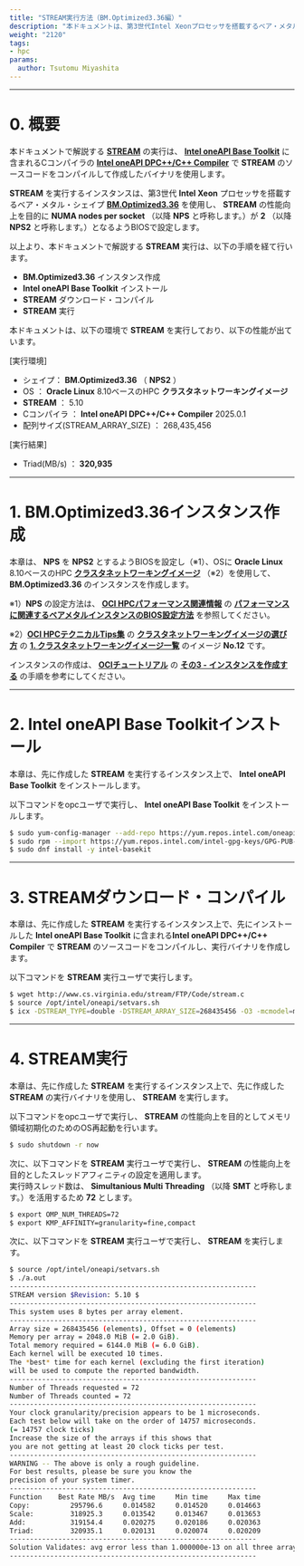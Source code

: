```yaml
---
title: "STREAM実行方法（BM.Optimized3.36編）"
description: "本ドキュメントは、第3世代Intel Xeonプロセッサを搭載するベア・メタル・シェイプBM.Optimized3.36で、メモリ帯域を計測する標準ベンチマークのSTREAMを実行する方法を解説します。"
weight: "2120"
tags:
- hpc
params:
  author: Tsutomu Miyashita
---
```


***
# 0. 概要

本ドキュメントで解説する **[STREAM](https://www.cs.virginia.edu/stream/)** の実行は、 **[Intel oneAPI Base Toolkit](https://www.intel.com/content/www/us/en/developer/tools/oneapi/base-toolkit.html)** に含まれるCコンパイラの **[Intel oneAPI DPC++/C++ Compiler](https://www.intel.com/content/www/us/en/developer/tools/oneapi/dpc-compiler.html#gs.jwxqxq)** で **STREAM** のソースコードをコンパイルして作成したバイナリを使用します。

**STREAM** を実行するインスタンスは、第3世代 **Intel Xeon** プロセッサを搭載するベア・メタル・シェイプ **[BM.Optimized3.36](https://docs.oracle.com/ja-jp/iaas/Content/Compute/References/computeshapes.htm#bm-hpc-optimized)** を使用し、 **STREAM** の性能向上を目的に **NUMA nodes per socket** （以降 **NPS** と呼称します。）が **2** （以降 **NPS2** と呼称します。）となるようBIOSで設定します。


以上より、本ドキュメントで解説する **STREAM** 実行は、以下の手順を経て行います。

- **BM.Optimized3.36** インスタンス作成
- **Intel oneAPI Base Toolkit** インストール
- **STREAM** ダウンロード・コンパイル
- **STREAM** 実行

本ドキュメントは、以下の環境で **STREAM** を実行しており、以下の性能が出ています。

[実行環境]
- シェイプ： **BM.Optimized3.36** （ **NPS2** ）
- OS ： **Oracle Linux** 8.10ベースのHPC **クラスタネットワーキングイメージ**
- **STREAM** ： 5.10
- Cコンパイラ ： **Intel oneAPI DPC++/C++ Compiler** 2025.0.1
- 配列サイズ(STREAM_ARRAY_SIZE) ： 268,435,456

[実行結果]
- Triad(MB/s) ： **320,935**

***
# 1. BM.Optimized3.36インスタンス作成

本章は、 **NPS** を **NPS2** とするようBIOSを設定し（※1）、OSに **Oracle Linux** 8.10ベースのHPC **[クラスタネットワーキングイメージ](../../#5-13-クラスタネットワーキングイメージ)** （※2）を使用して、 **BM.Optimized3.36** のインスタンスを作成します。

※1）**NPS** の設定方法は、 **[OCI HPCパフォーマンス関連情報](../../#2-oci-hpcパフォーマンス関連情報)** の **[パフォーマンスに関連するベアメタルインスタンスのBIOS設定方法](../../benchmark/bios-setting/)** を参照してください。

※2）**[OCI HPCテクニカルTips集](../../#3-oci-hpcテクニカルtips集)** の **[クラスタネットワーキングイメージの選び方](../../tech-knowhow/osimage-for-cluster/)** の **[1. クラスタネットワーキングイメージ一覧](../../tech-knowhow/osimage-for-cluster/#1-クラスタネットワーキングイメージ一覧)** のイメージ **No.12** です。

インスタンスの作成は、 **[OCIチュートリアル](https://oracle-japan.github.io/ocitutorials/)** の **[その3 - インスタンスを作成する](https://oracle-japan.github.io/ocitutorials/beginners/creating-compute-instance)** の手順を参考にしてください。

***
# 2. Intel oneAPI Base Toolkitインストール

本章は、先に作成した **STREAM** を実行するインスタンス上で、 **Intel oneAPI Base Toolkit** をインストールします。

以下コマンドをopcユーザで実行し、 **Intel oneAPI Base Toolkit** をインストールします。

```sh
$ sudo yum-config-manager --add-repo https://yum.repos.intel.com/oneapi
$ sudo rpm --import https://yum.repos.intel.com/intel-gpg-keys/GPG-PUB-KEY-INTEL-SW-PRODUCTS.PUB
$ sudo dnf install -y intel-basekit
```

***
# 3. STREAMダウンロード・コンパイル

本章は、先に作成した **STREAM** を実行するインスタンス上で、先にインストールした **Intel oneAPI Base Toolkit** に含まれる**Intel oneAPI DPC++/C++ Compiler** で **STREAM** のソースコードをコンパイルし、実行バイナリを作成します。

以下コマンドを **STREAM** 実行ユーザで実行します。

```sh
$ wget http://www.cs.virginia.edu/stream/FTP/Code/stream.c
$ source /opt/intel/oneapi/setvars.sh
$ icx -DSTREAM_TYPE=double -DSTREAM_ARRAY_SIZE=268435456 -O3 -mcmodel=medium -qopenmp -xCORE-AVX512 ./stream.c
```

***
# 4. STREAM実行

本章は、先に作成した **STREAM** を実行するインスタンス上で、先に作成した **STREAM** の実行バイナリを使用し、 **STREAM** を実行します。

以下コマンドをopcユーザで実行し、 **STREAM** の性能向上を目的としてメモリ領域初期化のためのOS再起動を行います。

```sh
$ sudo shutdown -r now
```

次に、以下コマンドを **STREAM** 実行ユーザで実行し、 **STREAM** の性能向上を目的としたスレッドアフィニティの設定を適用します。  
実行時スレッド数は、 **Simultanious Multi Threading** （以降 **SMT** と呼称します。）を活用するため **72** とします。

```sh
$ export OMP_NUM_THREADS=72
$ export KMP_AFFINITY=granularity=fine,compact
```

次に、以下コマンドを **STREAM** 実行ユーザで実行し、 **STREAM** を実行します。

```sh
$ source /opt/intel/oneapi/setvars.sh
$ ./a.out
-------------------------------------------------------------
STREAM version $Revision: 5.10 $
-------------------------------------------------------------
This system uses 8 bytes per array element.
-------------------------------------------------------------
Array size = 268435456 (elements), Offset = 0 (elements)
Memory per array = 2048.0 MiB (= 2.0 GiB).
Total memory required = 6144.0 MiB (= 6.0 GiB).
Each kernel will be executed 10 times.
The *best* time for each kernel (excluding the first iteration)
will be used to compute the reported bandwidth.
-------------------------------------------------------------
Number of Threads requested = 72
Number of Threads counted = 72
-------------------------------------------------------------
Your clock granularity/precision appears to be 1 microseconds.
Each test below will take on the order of 14757 microseconds.
(= 14757 clock ticks)
Increase the size of the arrays if this shows that
you are not getting at least 20 clock ticks per test.
-------------------------------------------------------------
WARNING -- The above is only a rough guideline.
For best results, please be sure you know the
precision of your system timer.
-------------------------------------------------------------
Function    Best Rate MB/s  Avg time     Min time     Max time
Copy:          295796.6     0.014582     0.014520     0.014663
Scale:         318925.3     0.013542     0.013467     0.013653
Add:           319154.4     0.020275     0.020186     0.020363
Triad:         320935.1     0.020131     0.020074     0.020209
-------------------------------------------------------------
Solution Validates: avg error less than 1.000000e-13 on all three arrays
-------------------------------------------------------------
```
